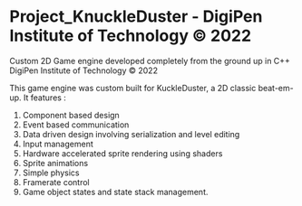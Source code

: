 ﻿# Project_KnuckleDuster  - DigiPen Institute of Technology © 2022

Custom 2D Game engine developed completely from the ground up in C++
DigiPen Institute of Technology © 2022

This game engine was custom built for KuckleDuster, a 2D classic beat-em-up. 
It features :
1) Component based design
2) Event based communication
3) Data driven design involving serialization and level editing
4) Input management 
5) Hardware accelerated sprite rendering using shaders
6) Sprite animations 
7) Simple physics
8) Framerate control
9) Game object states and state stack management.

